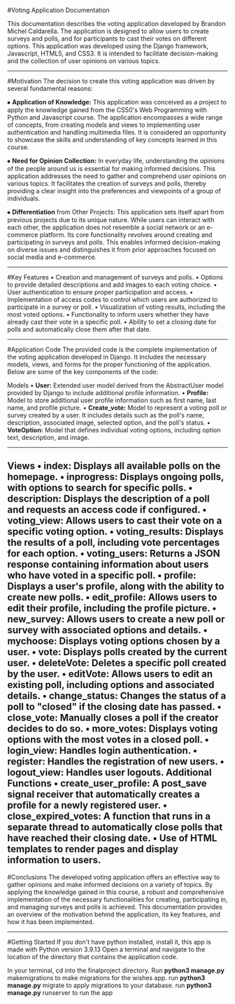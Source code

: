 #Voting Application Documentation


This documentation describes the voting application developed by Brandon Michel Caldarella. The application is designed to allow users to create surveys and polls, and for participants to cast their votes on different options. This application was developed using the Django framework, Javascript, HTML5, and CSS3. It is intended to facilitate decision-making and the collection of user opinions on various topics.

--------------
#Motivation
The decision to create this voting application was driven by several fundamental reasons:

⦁ **Application of Knowledge:** This application was conceived as a project to apply the knowledge gained from the CS50's Web Programming with Python and Javascript course. The application encompasses a wide range of concepts, from creating models and views to implementing user authentication and handling multimedia files. It is considered an opportunity to showcase the skills and understanding of key concepts learned in this course.

⦁ **Need for Opinion Collection:** In everyday life, understanding the opinions of the people around us is essential for making informed decisions. This application addresses the need to gather and comprehend user opinions on various topics. It facilitates the creation of surveys and polls, thereby providing a clear insight into the preferences and viewpoints of a group of individuals.

⦁ **Differentiation** from Other Projects: This application sets itself apart from previous projects due to its unique nature. While users can interact with each other, the application does not resemble a social network or an e-commerce platform. Its core functionality revolves around creating and participating in surveys and polls. This enables informed decision-making on diverse issues and distinguishes it from prior approaches focused on social media and e-commerce.

------------
#Key Features
• Creation and management of surveys and polls.
• Options to provide detailed descriptions and add images to each voting choice.
• User authentication to ensure proper participation and access.
• Implementation of access codes to control which users are authorized to participate in a survey or poll.
• Visualization of voting results, including the most voted options.
• Functionality to inform users whether they have already cast their vote in a specific poll.
• Ability to set a closing date for polls and automatically close them after that date.

---------------
#Application Code
The provided code is the complete implementation of the voting application developed in Django. It includes the necessary models, views, and forms for the proper functioning of the application. Below are some of the key components of the code:

Models
• **User:** Extended user model derived from the AbstractUser model provided by Django to include additional profile information.
• **Profile:** Model to store additional user profile information such as first name, last name, and profile picture.
• **Create_vote:** Model to represent a voting poll or survey created by a user. It includes details such as the poll's name, description, associated image, selected option, and the poll's status.
• **VoteOption:** Model that defines individual voting options, including option text, description, and image.

-------------
Views
• **index:** Displays all available polls on the homepage.
• inprogress: Displays ongoing polls, with options to search for specific polls.
• **description:** Displays the description of a poll and requests an access code if configured.
• **voting_view:** Allows users to cast their vote on a specific voting option.
• **voting_results:** Displays the results of a poll, including vote percentages for each option.
• **voting_users:** Returns a JSON response containing information about users who have voted in a specific poll.
• **profile:** Displays a user's profile, along with the ability to create new polls.
• **edit_profile:** Allows users to edit their profile, including the profile picture.
• **new_survey:** Allows users to create a new poll or survey with associated options and details.
• **mychoose:** Displays voting options chosen by a user.
• **vote:** Displays polls created by the current user.
• **deleteVote:** Deletes a specific poll created by the user.
• **editVote:** Allows users to edit an existing poll, including options and associated details.
• **change_status:** Changes the status of a poll to "closed" if the closing date has passed.
• **close_vote:** Manually closes a poll if the creator decides to do so.
• **more_votes:** Displays voting options with the most votes in a closed poll.
• l**ogin_view:** Handles login authentication.
• **register:** Handles the registration of new users.
• **logout_view:** Handles user logouts.
Additional Functions
• **create_user_profile:** A post_save signal receiver that automatically creates a profile for a newly registered user.
• **close_expired_votes:** A function that runs in a separate thread to automatically close polls that have reached their closing date.
• Use of HTML templates to render pages and display information to users.
---------------
#Conclusions
The developed voting application offers an effective way to gather opinions and make informed decisions on a variety of topics. By applying the knowledge gained in this course, a robust and comprehensive implementation of the necessary functionalities for creating, participating in, and managing surveys and polls is achieved. This documentation provides an overview of the motivation behind the application, its key features, and how it has been implemented.

----------
#Getting Started
If you don't have python installed, install it, this app is made with Python version 3.9.13
Open a terminal and navigate to the location of the directory that contains the application code.

In your terminal, cd into the finalproject directory.
Run **python3 manage.py** makemigrations  to make migrations for the wishes app.
run **python3 manage.py** migrate to apply migrations to your database.
run **python3 manage.py** runserver to run the app




